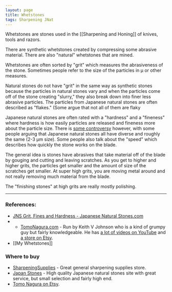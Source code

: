 ```yaml
---
layout: page
title: Whetstones
tags: Sharpening JNat
---
```


Whetstones are stones used in the [[Sharpening and Honing]] of knives, tools and razors.

There are synthetic whetstones created by compressing some abrasive material. There are also "natural" whetstones that are mined.

Whetstones are often sorted by "grit" which measures the abrasiveness of the stone. Sometimes people refer to the size of the particles in μ or other measures.

Natural stones do not have "grit" in the same way as synthetic stones because the particles in natural stones vary and when the particles come off of the stone creating "slurry," they also break down into finer less abrasive particles. The particles from Japanese natural stones are often described as "flakes." (Some argue that not all of them are flaky

Japanese natural stones are often rated with a "hardness" and a "fineness" where hardness is how easily particles are released and fineness more about the particle size. There is [some controversy](https://www.badgerandblade.com/forum/threads/what-is-hardness-in-a-finishing-stone-and-how-does-it-affect-its-finishing-character.326472/) however, with some people arguing that Japanese natural stones all have diverse and roughly the same (2-3 μm size). Some people also talk about the "speed" which describes how quickly the stone works on the blade.

The general idea is stones have abrasives that take material off of the blade by gouging and cutting and leaving scratches. As you get to higher and higher grits, the particles get smaller and the amount of size of the scratches get smaller. At super high grits, you are moving metal around and not really removing much material from the blade.

The "finishing stones" at high grits are really mostly polishing.

---
### References:

- [JNS Grit, Fines and Hardness - Japanese Natural Stones.com](https://www.japanesenaturalstones.com/jns-grit-fines-and-hardnes/)
- - [TomoNagura.com](http://www.tomonagura.com/) - Run by Keith V Johnson who is a kind of grumpy guy but fairly knowledgeable. He has [a lot of videos on YouTube](https://www.youtube.com/channel/UCoAzNayVM73aqORQICPdQcg) and [a store on Etsy](https://www.etsy.com/market/tomo_nagura).
- [[My Whetstones]]

### Where to buy

- [SharpeningSupplies](https://www.sharpeningsupplies.com/) - Great general sharpening supplies store.
- [Japan Stones](https://www.japanstones.com/) - High quality Japanese natural stones site with great service, but small selection and fairly high end.
- [Tomo Nagura on Etsy](https://www.etsy.com/market/tomo_nagura).